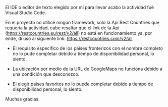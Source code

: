 
El IDE o editor de texto elegido por mí para llevar acabo la actividad fué Visual Studio Code.

En el proyecto no utilicé ningún framework, solo la Api Rest Countries que requería la actividad, cabe resaltar que el link de la Api (https://restcountries.eu/rest/v2/all) no está en funcionamiento ya, por ende, dí uso al siguiente link:
    https://restcountries.com/v2/all

 - El requisito especifico de los países fronterizos con el nombre completo no lo pude completar debido a tiempo de disponibilidad personal, lo siento.

 - La ubicación por medio de la URL de GoogleMaps no funciona debido a una condición que desconozco.

 - El elegir países favoritos no lo puede completar debido a tiempo de disponibilidad personal, lo siento.

Muchas gracias.